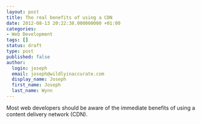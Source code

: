 ```yaml
---
layout: post
title: The real benefits of using a CDN
date: 2012-08-13 20:22:38.000000000 +01:00
categories:
- Web Development
tags: []
status: draft
type: post
published: false
author:
  login: joseph
  email: joseph@wildlyinaccurate.com
  display_name: Joseph
  first_name: Joseph
  last_name: Wynn
---
```

<p>Most web developers should be aware of the immediate benefits of using a content delivery network (CDN).</p>
